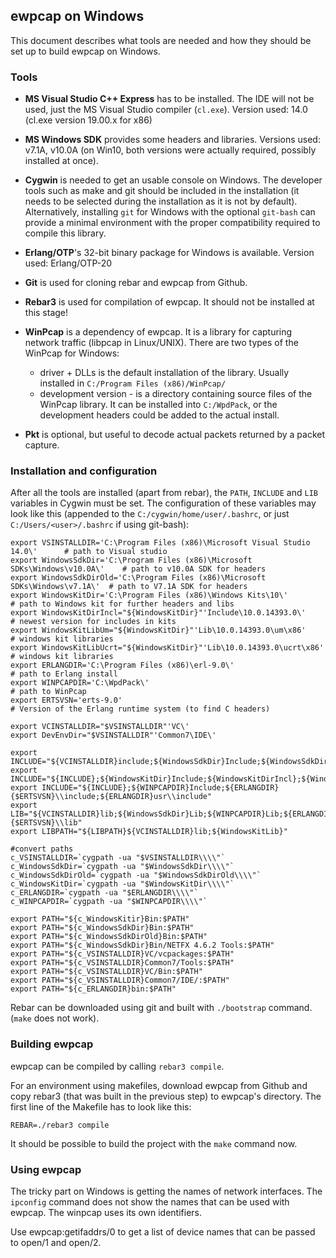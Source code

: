 ## ewpcap on Windows

This document describes what tools are needed and how they should be set up to build ewpcap on Windows.

### Tools

* **MS Visual Studio C++ Express** has to be installed. The IDE will not be used, just the MS Visual Studio compiler (`cl.exe`). Version used: 14.0 (cl.exe version 19.00.x for x86)

* **MS Windows SDK** provides some headers and libraries. Versions used: v7.1A, v10.0A (on Win10, both versions were actually required, possibly installed at once). 


* **Cygwin** is needed to get an usable console on Windows. The developer tools such as make and git should be included in the installation (it needs to be selected during the installation as it is not by default). Alternatively, installing `git` for Windows with the optional `git-bash` can provide a minimal environment with the proper compatibility required to compile this library.

* **Erlang/OTP**'s 32-bit binary package for Windows is available. Version used: Erlang/OTP-20

* **Git** is used for cloning rebar and ewpcap from Github.

* **Rebar3** is used for compilation of ewpcap. It should not be installed at this stage!

* **WinPcap** is a dependency of ewpcap. It is a library for capturing network traffic (libpcap in Linux/UNIX). There are two types of the WinPcap for Windows:
	* driver + DLLs is the default installation of the library. Usually installed in `C:/Program Files (x86)/WinPcap/`
	* development version - is a directory containing source files of the WinPcap library. It can be installed into `C:/WpdPack`, or the development headers could be added to the actual install.

* **Pkt** is optional, but useful to decode actual packets returned by a packet capture.

### Installation and configuration

After all the tools are installed (apart from rebar), the `PATH`, `INCLUDE` and `LIB` variables in Cygwin must be set. The configuration of these variables may look like this (appended to the `C:/cygwin/home/user/.bashrc`, or just `C:/Users/<user>/.bashrc` if using git-bash):

```shell
export VSINSTALLDIR='C:\Program Files (x86)\Microsoft Visual Studio 14.0\'      # path to Visual studio
export WindowsSdkDir='C:\Program Files (x86)\Microsoft SDKs\Windows\v10.0A\'    # path to v10.0A SDK for headers
export WindowsSdkDirOld='C:\Program Files (x86)\Microsoft SDKs\Windows\v7.1A\'  # path to V7.1A SDK for headers
export WindowsKitDir='C:\Program Files (x86)\Windows Kits\10\'                  # path to Windows kit for further headers and libs
export WindowsKitDirIncl="${WindowsKitDir}"'Include\10.0.14393.0\'              # newest version for includes in kits
export WindowsKitLibUm="${WindowsKitDir}"'Lib\10.0.14393.0\um\x86'              # windows kit libraries
export WindowsKitLibUcrt="${WindowsKitDir}"'Lib\10.0.14393.0\ucrt\x86'          # windows kit libraries
export ERLANGDIR='C:\Program Files (x86)\erl-9.0\'                              # path to Erlang install
export WINPCAPDIR='C:\WpdPack\'                                                 # path to WinPcap
export ERTSVSN='erts-9.0'                                                       # Version of the Erlang runtime system (to find C headers)

export VCINSTALLDIR="$VSINSTALLDIR"'VC\'
export DevEnvDir="$VSINSTALLDIR"'Common7\IDE\'

export INCLUDE="${VCINSTALLDIR}include;${WindowsSdkDir}Include;${WindowsSdkDir}Include\\gl;${WindowsSdkDirOld}Include;${WindowsSdkDirOld}Include\\gl"
export INCLUDE="${INCLUDE};${WindowsKitDir}Include;${WindowsKitDirIncl};${WindowsKitDirIncl}\\shared;${WindowsKitDirIncl}\\ucrt;${WindowsKitDirIncl}\\um"
export INCLUDE="${INCLUDE};${WINPCAPDIR}Include;${ERLANGDIR}{$ERTSVSN}\\include;${ERLANGDIR}usr\\include"
export LIB="${VCINSTALLDIR}lib;${WindowsSdkDir}Lib;${WINPCAPDIR}Lib;${ERLANGDIR}{$ERTSVSN}\\lib"
export LIBPATH="${LIBPATH}${VCINSTALLDIR}lib;${WindowsKitLib}"

#convert paths
c_VSINSTALLDIR=`cygpath -ua "$VSINSTALLDIR\\\\"`
c_WindowsSdkDir=`cygpath -ua "$WindowsSdkDir\\\\"`
c_WindowsSdkDirOld=`cygpath -ua "$WindowsSdkDirOld\\\\"`
c_WindowsKitDir=`cygpath -ua "$WindowsKitDir\\\\"`
c_ERLANGDIR=`cygpath -ua "$ERLANGDIR\\\\"`
c_WINPCAPDIR=`cygpath -ua "$WINPCAPDIR\\\\"`

export PATH="${c_WindowsKitir}Bin:$PATH"
export PATH="${c_WindowsSdkDir}Bin:$PATH"
export PATH="${c_WindowsSdkDirOld}Bin:$PATH"
export PATH="${c_WindowsSdkDir}Bin/NETFX 4.6.2 Tools:$PATH"
export PATH="${c_VSINSTALLDIR}VC/vcpackages:$PATH"
export PATH="${c_VSINSTALLDIR}Common7/Tools:$PATH"
export PATH="${c_VSINSTALLDIR}VC/Bin:$PATH"
export PATH="${c_VSINSTALLDIR}Common7/IDE/:$PATH"
export PATH="${c_ERLANGDIR}bin:$PATH"
```

Rebar can be downloaded using git and built with `./bootstrap` command. (`make` does not work).

### Building ewpcap

ewpcap can be compiled by calling `rebar3 compile`.

For an environment using makefiles, download ewpcap from Github and copy rebar3 (that was built in the previous step) to ewpcap's directory. The first line of the Makefile has to look like this:

```
REBAR=./rebar3 compile
```

It should be possible to build the project with the `make` command now.


### Using ewpcap

The tricky part on Windows is getting the names of network interfaces. The `ipconfig` command does not show the names that can be used with ewpcap. The winpcap uses its own identifiers.

Use ewpcap:getifaddrs/0 to get a list of device names that can be passed to open/1 and open/2.
